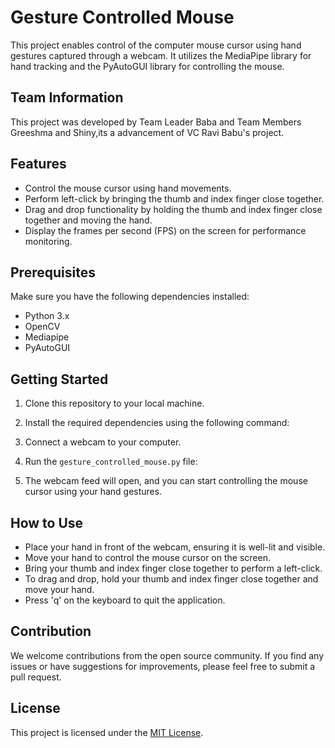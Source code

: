 # Gesture Controlled Mouse

This project enables control of the computer mouse cursor using hand gestures captured through a webcam. It utilizes the MediaPipe library for hand tracking and the PyAutoGUI library for controlling the mouse.

## Team Information

This project was developed by Team Leader Baba and Team Members Greeshma and Shiny,its a advancement of  VC Ravi Babu's project.

## Features

- Control the mouse cursor using hand movements.
- Perform left-click by bringing the thumb and index finger close together.
- Drag and drop functionality by holding the thumb and index finger close together and moving the hand.
- Display the frames per second (FPS) on the screen for performance monitoring.

## Prerequisites

Make sure you have the following dependencies installed:

- Python 3.x
- OpenCV
- Mediapipe
- PyAutoGUI

## Getting Started

1. Clone this repository to your local machine.
2. Install the required dependencies using the following command:


3. Connect a webcam to your computer.
4. Run the `gesture_controlled_mouse.py` file:


5. The webcam feed will open, and you can start controlling the mouse cursor using your hand gestures.

## How to Use

- Place your hand in front of the webcam, ensuring it is well-lit and visible.
- Move your hand to control the mouse cursor on the screen.
- Bring your thumb and index finger close together to perform a left-click.
- To drag and drop, hold your thumb and index finger close together and move your hand.
- Press 'q' on the keyboard to quit the application.

## Contribution

We welcome contributions from the open source community. If you find any issues or have suggestions for improvements, please feel free to submit a pull request.

## License

This project is licensed under the [MIT License](LICENSE).
